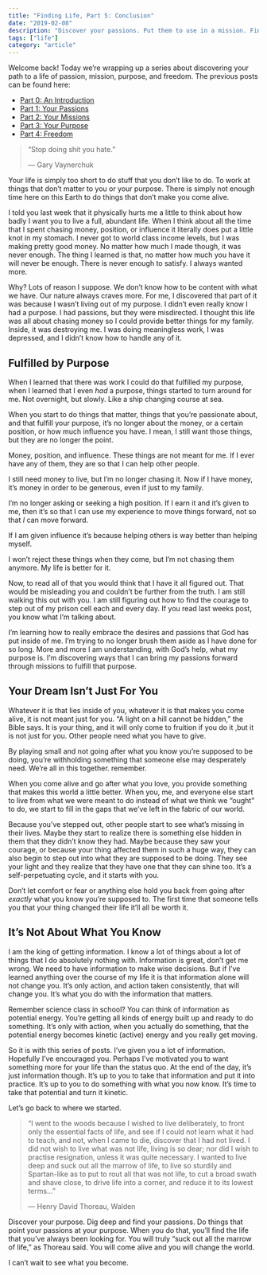 ```yaml
---
title: "Finding Life, Part 5: Conclusion"
date: "2019-02-08"
description: "Discover your passions. Put them to use in a mission. Find your true purpose. Live a life of freedom. These are all available to you."
tags: ["life"]
category: "article"
---
```


Welcome back! Today we’re wrapping up a series about discovering your path to a life of passion, mission, purpose, and freedom. The previous posts can be found here:

- [Part 0: An Introduction](https://medium.com/@richarddubay/finding-life-part-0-an-introduction-cf2f04138cb1)
- [Part 1: Your Passions](https://medium.com/@richarddubay/finding-life-part-1-your-passions-44143d18f42c)
- [Part 2: Your Missions](https://medium.com/@richarddubay/finding-life-part-2-your-missions-4f016ba45114)
- [Part 3: Your Purpose](https://medium.com/@richarddubay/finding-life-part-3-your-purpose-5caf82e7d0d4)
- [Part 4: Freedom](https://medium.com/@richarddubay/finding-life-part-4-freedom-88400630e0a0)

> “Stop doing shit you hate.”
>
> — Gary Vaynerchuk

Your life is simply too short to do stuff that you don’t like to do. To work at things that don’t matter to you or your purpose. There is simply not enough time here on this Earth to do things that don’t make you come alive.

I told you last week that it physically hurts me a little to think about how badly I want you to live a full, abundant life. When I think about all the time that I spent chasing money, position, or influence it literally does put a little knot in my stomach. I never got to world class income levels, but I was making pretty good money. No matter how much I made though, it was never enough. The thing I learned is that, no matter how much you have it will never be enough. There is never enough to satisfy. I always wanted more.

Why? Lots of reason I suppose. We don’t know how to be content with what we have. Our nature always craves more. For me, I discovered that part of it was because I wasn’t living out of my purpose. I didn’t even really know I had a purpose. I had passions, but they were misdirected. I thought this life was all about chasing money so I could provide better things for my family. Inside, it was destroying me. I was doing meaningless work, I was depressed, and I didn’t know how to handle any of it.

## Fulfilled by Purpose

When I learned that there was work I could do that fulfilled my purpose, when I learned that I even _had_ a purpose, things started to turn around for me. Not overnight, but slowly. Like a ship changing course at sea.

When you start to do things that matter, things that you’re passionate about, and that fulfill your purpose, it’s no longer about the money, or a certain position, or how much influence you have. I mean, I still want those things, but they are no longer the point.

Money, position, and influence. These things are not meant for me. If I ever have any of them, they are so that I can help other people.

I still need money to live, but I’m no longer chasing it. Now if I have money, it’s money in order to be generous, even if just to my family.

I’m no longer asking or seeking a high position. If I earn it and it’s given to me, then it’s so that I can use my experience to move things forward, not so that _I_ can move forward.

If I am given influence it’s because helping others is way better than helping myself.

I won’t reject these things when they come, but I’m not chasing them anymore. My life is better for it.

Now, to read all of that you would think that I have it all figured out. That would be misleading you and couldn’t be further from the truth. I am still walking this out with you. I am still figuring out how to find the courage to step out of my prison cell each and every day. If you read last weeks post, you know what I’m talking about.

I’m learning how to really embrace the desires and passions that God has put inside of me. I’m trying to no longer brush them aside as I have done for so long. More and more I am understanding, with God’s help, what my purpose is. I’m discovering ways that I can bring my passions forward through missions to fulfill that purpose.

## Your Dream Isn’t Just For You

Whatever it is that lies inside of you, whatever it is that makes you come alive, it is not meant just for you. “A light on a hill cannot be hidden,” the Bible says. It is your thing, and it will only come to fruition if you do it ,but it is not just for you. Other people need what you have to give.

By playing small and not going after what you know you’re supposed to be doing, you’re withholding something that someone else may desperately need. We’re all in this together. remember.

When you come alive and go after what you love, you provide something that makes this world a little better. When you, me, and everyone else start to live from what we were meant to do instead of what we think we “ought” to do, we start to fill in the gaps that we’ve left in the fabric of our world.

Because you’ve stepped out, other people start to see what’s missing in their lives. Maybe they start to realize there is something else hidden in them that they didn’t know they had. Maybe because they saw your courage, or because your thing affected them in such a huge way, they can also begin to step out into what they are supposed to be doing. They see your light and they realize that they have one that they can shine too. It’s a self-perpetuating cycle, and it starts with you.

Don’t let comfort or fear or anything else hold you back from going after _exactly_ what you know you’re supposed to. The first time that someone tells you that your thing changed their life it’ll all be worth it.

## It’s Not About What You Know

I am the king of getting information. I know a lot of things about a lot of things that I do absolutely nothing with. Information is great, don’t get me wrong. We need to have information to make wise decisions. But if I’ve learned anything over the course of my life it is that information alone will not change you. It’s only action, and action taken consistently, that will change you. It’s what you do with the information that matters.

Remember science class in school? You can think of information as potential energy. You’re getting all kinds of energy built up and ready to do something. It’s only with action, when you actually do something, that the potential energy becomes kinetic (active) energy and you really get moving.

So it is with this series of posts. I’ve given you a lot of information. Hopefully I’ve encouraged you. Perhaps I’ve motivated you to want something more for your life than the status quo. At the end of the day, it’s just information though. It’s up to you to take that information and put it into practice. It’s up to you to do something with what you now know. It’s time to take that potential and turn it kinetic.

Let’s go back to where we started.

> “I went to the woods because I wished to live deliberately, to front only the essential facts of life, and see if I could not learn what it had to teach, and not, when I came to die, discover that I had not lived. I did not wish to live what was not life, living is so dear; nor did I wish to practise resignation, unless it was quite necessary. I wanted to live deep and suck out all the marrow of life, to live so sturdily and Spartan-like as to put to rout all that was not life, to cut a broad swath and shave close, to drive life into a corner, and reduce it to its lowest terms…”
>
> — Henry David Thoreau, Walden

Discover your purpose. Dig deep and find your passions. Do things that point your passions at your purpose. When you do that, you’ll find the life that you’ve always been looking for. You will truly “suck out all the marrow of life,” as Thoreau said. You will come alive and you will change the world.

I can’t wait to see what you become.
